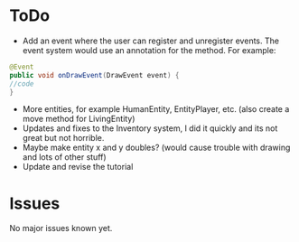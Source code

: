 # ToDo
- Add an event where the user can register and unregister events. 
The event system would use an annotation for the method.
For example:

```java
@Event
public void onDrawEvent(DrawEvent event) {
//code
}
```

- More entities, for example HumanEntity, EntityPlayer, etc. (also create a move method for LivingEntity)
- Updates and fixes to the Inventory system, I did it quickly and its not great but not horrible.
- Maybe make entity x and y doubles? (would cause trouble with drawing and lots of other stuff)
- Update and revise the tutorial

# Issues
No major issues known yet.
